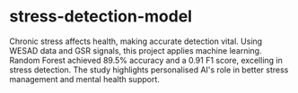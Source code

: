 # stress-detection-model
Chronic stress affects health, making accurate detection vital. Using WESAD data and GSR signals, this project applies machine learning. Random Forest achieved 89.5% accuracy and a 0.91 F1 score, excelling in stress detection. The study highlights personalised AI's role in better stress management and mental health support.
